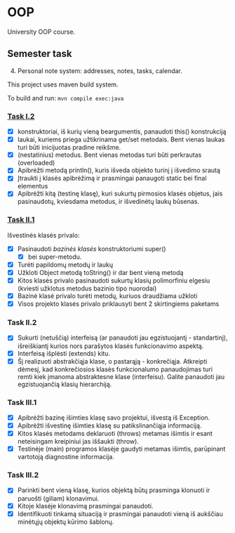 # OOP
University OOP course.

## Semester task
4. Personal note system: addresses, notes, tasks, calendar.

This project uses maven build system.

To build and run: `mvn compile exec:java`

### [Task I.2](https://github.com/Domant3lis/OOP/commit/8c739fac20d0ae6f54b1837485689685ea0bdb0b)
- [x] konstruktoriai, iš kurių vieną beargumentis, panaudoti this() konstrukciją
- [x] laukai, kuriems priega užtikrinama get/set metodais. Bent vienas laukas turi būti inicijuotas pradine reikšme.
- [x] (nestatinius) metodus. Bent vienas metodas turi būti perkrautas (overloaded)
- [x] Apibrėžti metodą println(), kuris išveda objekto turinį į išvedimo srautą
- [x] Įtraukti į klasės apibrėžimą ir prasmingai panaugoti static bei final elementus
- [x] Apibrėžti kitą (testinę klasę), kuri sukurtų pirmosios klasės objetus, jais pasinaudotų, kviesdama metodus, ir išvedinėtų laukų būsenas.

### [Task II.1](https://github.com/Domant3lis/OOP/commit/d2159281d74772ba2e6aba5ac209bc0246eba340)
Išvestinės klasės privalo:
- [X] Pasinaudoti _bazinės klasės_ konstruktoriumi super() 
	- [X] bei super-metodu.
- [X] Turėti papildomų metodų ir laukų
- [X] Užkloti Object metodą toString() ir dar bent vieną metodą
- [X] Kitos klasės privalo pasinaudoti sukurtų klasių polimorfiniu elgesiu
	(kviesti užklotus metodus bazinio tipo nuorodai)
- [X] Bazinė klasė privalo turėti metodų, kuriuos draudžiama užkloti
- [X] Visos projekto klasės privalo priklausyti bent 2 skirtingiems paketams

### Task II.2
- [x] Sukurti (netuščią) interfeisą (ar panaudoti jau egzistuojantį - standartinį), išreiškiantį kurios nors parašytos klasės funkcionavimo aspektą.
- [x] Interfeisą išplėsti (extends) kitu. 
- [x] Šį realizuoti abstrakčiąja klase, o pastarąją - konkrečiąja. 
Atkreipti dėmesį, kad konkrečiosios klasės funkcionalumo panaudojimas turi remti kiek įmanoma abstraktesne klase (interfeisu). Galite panaudoti jau egzistuojančią klasių hierarchiją.

### Task III.1
- [x] Apibrėžti bazinę išimties klasę savo projektui, išvestą iš Exception.
- [x] Apibrėžti išvestinę išimties klasę su patikslinančiąja informaciją.
- [x] Kitos klasės metodams deklaruoti (throws) metamas išimtis ir esant neteisingam kreipiniui jas iššaukti (throw).
- [x] Testinėje (main) programos klasėje gaudyti metamas išimtis, parūpinant vartotoją diagnostine informacija.

### Task III.2
- [x] Parinkti bent vieną klasę, kurios objektą būtų prasminga klonuoti ir paruošti (giliam) klonavimui.
- [x] Kitoje klasėje klonavimą prasmingai panaudoti.
- [x] Identifikuoti tinkamą situaciją ir prasmingai panaudoti vieną iš aukščiau minėtųjų objektų kūrimo šablonų.